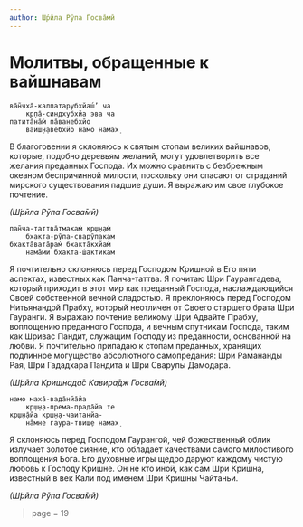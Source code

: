 ```yaml
---
author: Ш́рӣла Рӯпа Госва̄мӣ
---
```


# Молитвы, обращенные к вайшнавам

    ва̄н̃чха̄-калпатарубхйаш́’ ча
        кр̣па̄-синдхубхйа эва ча
    патита̄на̄м̇ па̄ванебхйо
        ваиш̣н̣авебхйо намо намах̣

В благоговении я склоняюсь к святым стопам великих вайшнавов, которые, подобно деревьям желаний, могут удовлетворить все желания преданных Господа. Их можно сравнить с безбрежным океаном беспричинной милости, поскольку они спасают от страданий мирского существования падшие души. Я выражаю им свое глубокое почтение.

*(Ш́рӣла Рӯпа Госва̄мӣ)*

    пан̃ча-таттва̄тмакам̇ кр̣ш̣н̣ам̇
        бхакта-рӯпа-сварӯпакам
    бхакта̄вата̄рам̇ бхакта̄кхйам̇
        нама̄ми бхакта-ш́актикам

Я почтительно склоняюсь перед Господом Кришной в Его пяти аспектах, известных как Панча-таттва. Я почитаю Шри Гаурангадева, который приходит в этот мир как преданный Господа, наслаждающийся Своей собственной вечной сладостью. Я преклоняюсь перед Господом Нитьянандой Прабху, который неотличен от Своего старшего брата Шри Гауранги. Я выражаю почтение великому Шри Адвайте Прабху, воплощению преданного Господа, и вечным спутникам Господа, таким как Шривас Пандит, служащим Господу из преданности, основанной на любви. Я почтительно припадаю к стопам преданных, хранящих подлинное могущество абсолютного самопредания: Шри Рамананды Рая, Шри Гададхара Пандита и Шри Сварупы Дамодара.

*(Ш́рӣла Кришнада̄с Кавира̄дж Госва̄мӣ)*

    намо маха̄-вада̄нйа̄йа
        кр̣ш̣н̣а-према-прада̄йа те
    кр̣ш̣н̣а̄йа кр̣ш̣н̣а-чаитанйа-
        на̄мне гаура-твиш̣е намах̣

Я склоняюсь перед Господом Гаурангой, чей божественный облик излучает золотое сияние, кто обладает качествами самого милостивого воплощения Бога. Его духовные игры щедро даруют каждому чистую любовь к Господу Кришне. Он не кто иной, как сам Шри Кришна, известный в век Кали под именем Шри Кришны Чайтаньи.

*(Ш́рӣла Рӯпа Госва̄мӣ)*


> page = 19

